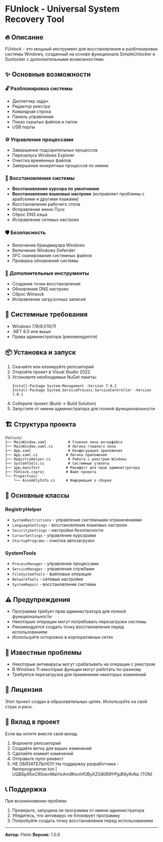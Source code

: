 ﻿# FUnlock - Universal System Recovery Tool

## 🔥 Описание
FUnlock - это мощный инструмент для восстановления и разблокировки системы Windows, созданный на основе функционала SimpleUnlocker и Dunlocker с дополнительными возможностями.

## ✨ Основные возможности

### 🔓 Разблокировка системы
- Диспетчер задач
- Редактор реестра
- Командная строка
- Панель управления
- Показ скрытых файлов и папок
- USB порты

### ⚙️ Управление процессами
- Завершение подозрительных процессов
- Перезапуск Windows Explorer
- Очистка временных файлов
- Завершение конкретных процессов по имени

### 🔧 Восстановление системы
- **Восстановление курсора по умолчанию**
- **Восстановление языковых настроек** (исправляет проблемы с арабскими и другими языками)
- Восстановление рабочего стола
- Исправление меню Пуск
- Сброс DNS кэша
- Исправление сетевых настроек

### 🛡️ Безопасность
- Включение брандмауэра Windows
- Включение Windows Defender
- SFC сканирование системных файлов
- Проверка обновлений системы

### 🔨 Дополнительные инструменты
- Создание точки восстановления
- Обновление DNS настроек
- Сброс Winsock
- Исправление загрузочных записей

## 🚀 Системные требования

- Windows 7/8/8.1/10/11
- .NET 6.0 или выше
- Права администратора (рекомендуется)

## 📦 Установка и запуск

1. Скачайте или клонируйте репозиторий
2. Откройте проект в Visual Studio 2022
3. Установите необходимые NuGet пакеты:
   ```
   Install-Package System.Management -Version 7.0.2
   Install-Package System.ServiceProcess.ServiceController -Version 7.0.1
   ```
4. Соберите проект (Build -> Build Solution)
5. Запустите от имени администратора для полной функциональности

## 🏗️ Структура проекта

```
FUnlock/
├── MainWindow.xaml          # Главное окно интерфейса
├── MainWindow.xaml.cs       # Логика главного окна
├── App.xaml                 # Конфигурация приложения
├── App.xaml.cs             # Логика приложения
├── RegistryHelper.cs        # Работа с реестром Windows
├── SystemTools.cs           # Системные утилиты
├── app.manifest            # Манифест для прав администратора
├── FUnlock.csproj          # Файл проекта
└── Properties/
    └── AssemblyInfo.cs     # Информация о сборке
```

## 🔧 Основные классы

### RegistryHelper
- `SystemRestrictions` - управление системными ограничениями
- `LanguageSettings` - восстановление языковых настроек
- `SecuritySettings` - настройки безопасности
- `CursorSettings` - управление курсорами
- `StartupPrograms` - очистка автозагрузки

### SystemTools
- `ProcessManager` - управление процессами
- `ServiceManager` - управление службами
- `FileSystemTools` - файловые операции
- `NetworkTools` - сетевые настройки
- `SystemRepair` - восстановление системы

## ⚠️ Предупреждения

- Программа требует прав администратора для полной функциональности
- Некоторые операции могут потребовать перезагрузки системы
- Рекомендуется создать точку восстановления перед использованием
- Используйте осторожно в корпоративных сетях

## 🐛 Известные проблемы

- Некоторые антивирусы могут срабатывать на операции с реестром
- В Windows 11 некоторые функции могут работать по-разному
- Требуется перезагрузка для применения некоторых изменений

## 📝 Лицензия

Этот проект создан в образовательных целях. Используйте на свой страх и риск.

## 🤝 Вклад в проект

Если вы хотите внести свой вклад:
1. Форкните репозиторий
2. Создайте ветку для ваших изменений
3. Сделайте коммит изменений
4. Отправьте пулл-реквест
5. НЕ ОБЯЗАТЕЛЬНО!!! На поддержку разработчика - fleimprogrammer.ton | UQBSp95oCR0xknMah1xAm8KonhfOByXZG80R9YPjpB9y9vNa (TON)
## 📞 Поддержка

При возникновении проблем:
1. Проверьте, запущена ли программа от имени администратора
2. Убедитесь, что антивирус не блокирует программу
3. Попробуйте создать точку восстановления перед использованием

---
**Автор:** Fleim
**Версия:** 1.0.0  
